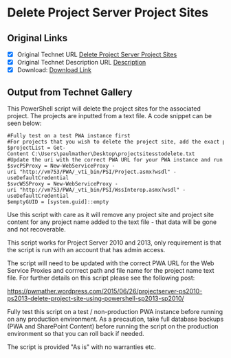 # Delete Project Server Project Sites

## Original Links

- [x] Original Technet URL [Delete Project Server Project Sites](https://gallery.technet.microsoft.com/Delete-Server-Sites-9c3d3e95)
- [x] Original Technet Description URL [Description](https://gallery.technet.microsoft.com/Delete-Server-Sites-9c3d3e95/description)
- [x] Download: [Download Link](Download\Projectsitedeletionforspecifiedprojectintextfile.ps1)

## Output from Technet Gallery

This PowerShell script will delete the project sites for the associated project. The projects are inputted from a text file. A code snippet can be seen below:

```
#Fully test on a test PWA instance first
#For projects that you wish to delete the project site, add the exact project names to a text file and reference the text file location below
$projectList = Get-Content C:\Users\paulmather\Desktop\projectsitesstodelete.txt
#Update the uri with the correct PWA URL for your PWA instance and run with an account that has access to the projects listed in the text file
$svcPSProxy = New-WebServiceProxy -uri "http://vm753/PWA/_vti_bin/PSI/Project.asmx?wsdl" -useDefaultCredential
$svcWSSProxy = New-WebServiceProxy -uri "http://vm753/PWA/_vti_bin/PSI/WssInterop.asmx?wsdl" -useDefaultCredential
$emptyGUID = [system.guid]::empty
```

Use this script with care as it will remove any project site and project site content for any project name added to the text file - that data will be gone and not recoverable.

This script works for Project Server 2010 and 2013, only requirement is that the script is run with an account that has admin access.

The script will need to be updated with the correct PWA URL for the Web Service Proxies and corrrect path and file name for the project name text file. For further details on this script please see the following post:

https://pwmather.wordpress.com/2015/06/26/projectserver-ps2010-ps2013-delete-project-site-using-powershell-sp2013-sp2010/

Fully test this script on a test / non-production PWA instance before running on any production environment. As a precaution, take full database backups (PWA and SharePoint Content) before running the script on the production environment so that you can roll back if needed.

The script is provided "As is" with no warranties etc.

